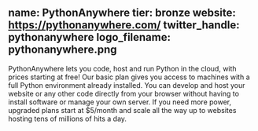 name: PythonAnywhere
tier: bronze
website: https://pythonanywhere.com/
twitter_handle: pythonanywhere
logo_filename: pythonanywhere.png
---
PythonAnywhere lets you code, host and run Python in the cloud, with prices
starting at free! Our basic plan gives you access to machines with a full
Python environment already installed. You can develop and host your website or
any other code directly from your browser without having to install software or
manage your own server. If you need more power, upgraded plans start at
$5/month and scale all the way up to websites hosting tens of millions of hits
a day.

